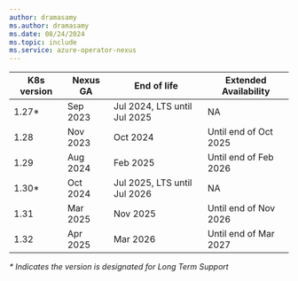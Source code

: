 ```yaml
---
author: dramasamy
ms.author: dramasamy
ms.date: 08/24/2024
ms.topic: include
ms.service: azure-operator-nexus
---
```


|  K8s version | Nexus GA  | End of life                    | Extended Availability |
|--------------|-----------|--------------------------------|-----------------------|
| 1.27*        | Sep 2023  | Jul 2024, LTS until Jul 2025   | NA                    |
| 1.28         | Nov 2023  | Oct 2024                       | Until end of Oct 2025 |
| 1.29         | Aug 2024  | Feb 2025                       | Until end of Feb 2026 |
| 1.30*        | Oct 2024  | Jul 2025, LTS until Jul 2026   | NA                    |
| 1.31         | Mar 2025  | Nov 2025                       | Until end of Nov 2026 |
| 1.32         | Apr 2025  | Mar 2026                       | Until end of Mar 2027 |

*\* Indicates the version is designated for Long Term Support*